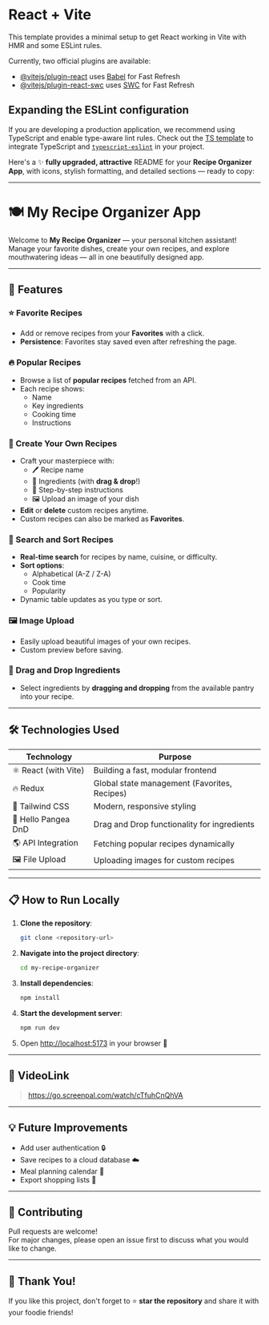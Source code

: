 # React + Vite

This template provides a minimal setup to get React working in Vite with HMR and some ESLint rules.

Currently, two official plugins are available:

- [@vitejs/plugin-react](https://github.com/vitejs/vite-plugin-react/blob/main/packages/plugin-react/README.md) uses [Babel](https://babeljs.io/) for Fast Refresh
- [@vitejs/plugin-react-swc](https://github.com/vitejs/vite-plugin-react-swc) uses [SWC](https://swc.rs/) for Fast Refresh

## Expanding the ESLint configuration

If you are developing a production application, we recommend using TypeScript and enable type-aware lint rules. Check out the [TS template](https://github.com/vitejs/vite/tree/main/packages/create-vite/template-react-ts) to integrate TypeScript and [`typescript-eslint`](https://typescript-eslint.io) in your project.

Here's a ✨ **fully upgraded, attractive** README for your **Recipe Organizer App**, with icons, stylish formatting, and detailed sections — ready to copy:

---

# 🍽️ My Recipe Organizer App

Welcome to **My Recipe Organizer** — your personal kitchen assistant!  
Manage your favorite dishes, create your own recipes, and explore mouthwatering ideas — all in one beautifully designed app.

---

## 🚀 Features

### ⭐ Favorite Recipes
- Add or remove recipes from your **Favorites** with a click.
- **Persistence**: Favorites stay saved even after refreshing the page.
  
### 🔥 Popular Recipes
- Browse a list of **popular recipes** fetched from an API.
- Each recipe shows:
  - Name
  - Key ingredients
  - Cooking time
  - Instructions

### 📝 Create Your Own Recipes
- Craft your masterpiece with:
  - 🖊️ Recipe name
  - 🥕 Ingredients (with **drag & drop**!)
  - 📖 Step-by-step instructions
  - 🖼️ Upload an image of your dish
- **Edit** or **delete** custom recipes anytime.
- Custom recipes can also be marked as **Favorites**.

### 🔎 Search and Sort Recipes
- **Real-time search** for recipes by name, cuisine, or difficulty.
- **Sort options**:
  - Alphabetical (A-Z / Z-A)
  - Cook time
  - Popularity
- Dynamic table updates as you type or sort.

### 🖼️ Image Upload
- Easily upload beautiful images of your own recipes.
- Custom preview before saving.

### 🧲 Drag and Drop Ingredients
- Select ingredients by **dragging and dropping** from the available pantry into your recipe.

---

## 🛠️ Technologies Used

| Technology       | Purpose                                |
|------------------|----------------------------------------|
| ⚛️ React (with Vite) | Building a fast, modular frontend       |
| 🔥 Redux           | Global state management (Favorites, Recipes) |
| 🎨 Tailwind CSS    | Modern, responsive styling             |
| 🛞 Hello Pangea DnD  | Drag and Drop functionality for ingredients |
| 🌎 API Integration | Fetching popular recipes dynamically   |
| 🖼️ File Upload     | Uploading images for custom recipes    |

---

## 📋 How to Run Locally

1. **Clone the repository**:
   ```bash
   git clone <repository-url>
   ```

2. **Navigate into the project directory**:
   ```bash
   cd my-recipe-organizer
   ```

3. **Install dependencies**:
   ```bash
   npm install
   ```

4. **Start the development server**:
   ```bash
   npm run dev
   ```

5. Open [http://localhost:5173](http://localhost:5173) in your browser 🚀

---

## 📸 VideoLink

>https://go.screenpal.com/watch/cTfuhCnQhVA

---

## 💡 Future Improvements

- Add user authentication 🔒
- Save recipes to a cloud database ☁️
- Meal planning calendar 📅
- Export shopping lists 🛒

---

## 🤝 Contributing

Pull requests are welcome!  
For major changes, please open an issue first to discuss what you would like to change.

---

## 🧡 Thank You!

If you like this project, don't forget to ⭐ **star the repository** and share it with your foodie friends!
